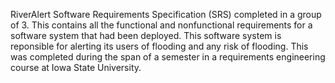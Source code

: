 RiverAlert Software Requirements Specification (SRS) completed in a group of 3. 
This contains all the functional and nonfunctional requirements for a software system that had been deployed. 
This software system is reponsible for alerting its users of flooding and any risk of flooding.
This was completed during the span of a semester in a requirements engineering course at Iowa State University.

